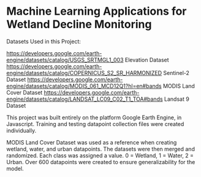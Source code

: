 # Machine Learning Applications for Wetland Decline Monitoring

Datasets Used in this Project:

https://developers.google.com/earth-engine/datasets/catalog/USGS_SRTMGL1_003 Elevation Dataset
https://developers.google.com/earth-engine/datasets/catalog/COPERNICUS_S2_SR_HARMONIZED Sentinel-2 Dataset
https://developers.google.com/earth-engine/datasets/catalog/MODIS_061_MCD12Q1?hl=en#bands MODIS Land Cover Dataset
https://developers.google.com/earth-engine/datasets/catalog/LANDSAT_LC09_C02_T1_TOA#bands Landsat 9 Dataset

This project was built entirely on the platform Google Earth Engine, in Javascript. 
Training and testing datapoint collection files were created individually. 

MODIS Land Cover Dataset was used as a reference when creating wetland, water, and urban datapoints. The datasets were then merged and randomized. Each class was assigned a value. 0 = Wetland, 1 = Water, 2 = Urban. Over 600 datapoints were created to ensure generalizability for the model. 


